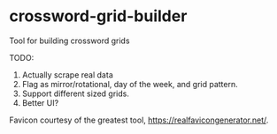 # crossword-grid-builder
Tool for building crossword grids

TODO: 
1. Actually scrape real data
2. Flag as mirror/rotational, day of the week, and grid pattern.
3. Support different sized grids.
4. Better UI?

Favicon courtesy of the greatest tool, https://realfavicongenerator.net/.
